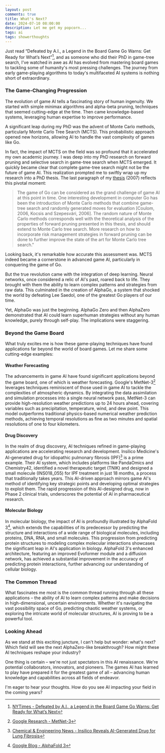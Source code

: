 ```yaml
---
layout: post
comments: true
title: What's Next?
date: 2024-07-10 08:00:00
description: Let me get my popcorn...
tags: ai
tags: showerthoughts
---
```


Just read “Defeated by A.I., a Legend in the Board Game Go Warns: Get Ready for What’s Next”[^0], and as someone who did their PhD in game-tree search, I've watched in awe as AI has evolved from mastering board games to tackling some of humanity's most pressing challenges. The journey from early game-playing algorithms to today's multifaceted AI systems is nothing short of extraordinary.

### The Game-Changing Progression

The evolution of game AI tells a fascinating story of human ingenuity. We started with simple minimax algorithms and alpha-beta pruning, techniques that seemed cutting-edge at the time. Then came knowledge-based systems, leveraging human expertise to improve performance.

A significant leap during my PhD was the advent of Monte Carlo methods, particularly Monte Carlo Tree Search (MCTS). This probabilistic approach opened new horizons, allowing AI to handle the vast complexity of games like Go.

In fact, the impact of MCTS on the field was so profound that it accelerated my own academic journey. I was deep into my PhD research on forward pruning and selective search in game-tree search when MCTS emerged. It quickly became clear that complete game-tree search might not be the future of game AI. This realization prompted me to swiftly wrap up my research into a PhD thesis.
The last paragraph of my [thesis](https://scholarbank.nus.edu.sg/handle/10635/13327) (2007) reflects this pivotal moment:

> The game of Go can be considered as the grand challenge of game AI at this point in time. One interesting development in computer Go has been the introduction of Monte Carlo methods that combine game-tree search and randomly generated moves for evaluation [Coulom, 2006, Kocsis and Szepesvári, 2006]. The random nature of Monte Carlo methods corresponds well with the theoretical analysis of the properties of forward pruning presented in this thesis, and should extend to Monte Carlo tree search. More research on how to incorporate risk management strategies in forward pruning can be done to further improve the state of the art for Monte Carlo tree search."

Looking back, it's remarkable how accurate this assessment was. MCTS indeed became a cornerstone in advanced game AI, particularly in conquering the game of Go.

But the true revolution came with the integration of deep learning. Neural networks, once considered a relic of AI's past, roared back to life. They brought with them the ability to learn complex patterns and strategies from raw data. This culminated in the creation of AlphaGo, a system that shocked the world by defeating Lee Saedol, one of the greatest Go players of our time.

Yet, AlphaGo was just the beginning. AlphaGo Zero and then AlphaZero demonstrated that AI could learn superhuman strategies without any human knowledge, purely through self-play. The implications were staggering.

### Beyond the Game Board

What truly excites me is how these game-playing techniques have found applications far beyond the world of board games. Let me share some cutting-edge examples:

#### Weather Forecasting

The advancements in game AI have found significant applications beyond the game board, one of which is weather forecasting. Google's MetNet-3[^1] leverages techniques reminiscent of those used in game AI to tackle the complexities of atmospheric dynamics. By integrating the data assimilation and simulation processes into a single neural network pass, MetNet-3 can provide high-resolution weather predictions up to 24 hours ahead, covering variables such as precipitation, temperature, wind, and dew point. This model outperforms traditional physics-based numerical weather prediction methods, achieving temporal resolutions as fine as two minutes and spatial resolutions of one to four kilometers.

#### Drug Discovery

In the realm of drug discovery, AI techniques refined in game-playing applications are accelerating research and development. Insilico Medicine's AI-generated drug for idiopathic pulmonary fibrosis (IPF)[^2] is a prime example. Their AI system, which includes platforms like PandaOmics and Chemistry42, identified a novel therapeutic target (TNIK) and designed a small molecule (INS018_055) for IPF treatment in just 18 months, a process that traditionally takes years. This AI-driven approach mirrors game AI's method of identifying key strategic points and developing optimal strategies to exploit them. The rapid progression of this AI-designed drug, now in Phase 2 clinical trials, underscores the potential of AI in pharmaceutical research.

#### Molecular Biology

In molecular biology, the impact of AI is profoundly illustrated by AlphaFold 3[^3], which extends the capabilities of its predecessor by predicting the structure and interactions of a wide range of biological molecules, including proteins, DNA, RNA, and small molecules. This progression from predicting protein structures to modeling complex molecular interactions showcases the significant leap in AI's application in biology. AlphaFold 3's enhanced architecture, featuring an improved Evoformer module and a diffusion network, has achieved a substantial improvement in the accuracy of predicting protein interactions, further advancing our understanding of cellular biology.

### The Common Thread

What fascinates me most is the common thread running through all these applications – the ability of AI to learn complex patterns and make decisions in high-dimensional, uncertain environments. Whether it's navigating the vast possibility space of Go, predicting chaotic weather systems, or exploring the intricate world of molecular structures, AI is proving to be a powerful tool.

### Looking Ahead

As we stand at this exciting juncture, I can't help but wonder: what's next? Which field will see the next AlphaZero-like breakthrough? How might these AI techniques reshape your industry?

One thing is certain – we're not just spectators in this AI renaissance. We're potential collaborators, innovators, and pioneers. The games AI has learned to play have prepared it for the greatest game of all – advancing human knowledge and capabilities across all fields of endeavor.

I'm eager to hear your thoughts. How do you see AI impacting your field in the coming years?

[^0]: [NYTimes - Defeated by A.I., a Legend in the Board Game Go Warns: Get Ready for What’s Next](https://www.nytimes.com/2024/07/10/world/asia/lee-saedol-go-ai.html)
[^1]: [Google Research - MetNet-3](https://research.google/blog/metnet-3-a-state-of-the-art-neural-weather-model-available-in-google-products/)
[^2]: [Chemical & Engineering News - Insilico Reveals AI-Generated Drug for Lung Fibrosis](https://cen.acs.org/physical-chemistry/computational-chemistry/Insilico-reveals-soup-to-nuts-process-for-AI-generated-lung-fibrosis-drug/102/web/2024/03)
[^3]: [Google Blog - AlphaFold 3](https://blog.google/technology/ai/google-deepmind-isomorphic-alphafold-3-ai-model/#future-cell-biology)
